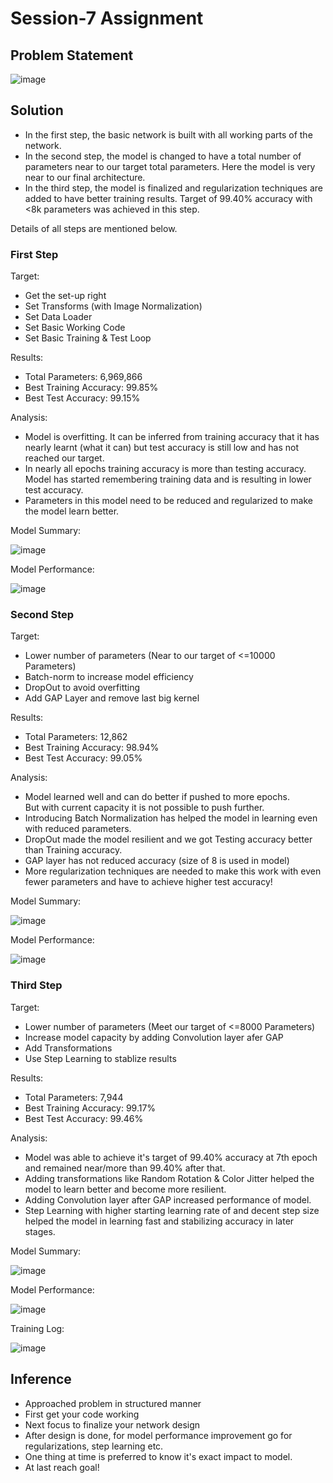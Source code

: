 # Session-7 Assignment

## Problem Statement

![image](https://github.com/MPGarg/ERA1_Session7/assets/120099863/60609202-d8f3-4686-80c3-5eec71192daf)

## Solution

* In the first step, the basic network is built with all working parts of the network.
* In the second step, the model is changed to have a total number of parameters near to our target total parameters. Here the model is very near to our final architecture.
* In the third step, the model is finalized and regularization techniques are added to have better training results. Target of 99.40% accuracy with <8k parameters was achieved in this step.

Details of all steps are mentioned below.

### First Step

Target:
*   Get the set-up right
*   Set Transforms (with Image Normalization)
*   Set Data Loader
*   Set Basic Working Code
*   Set Basic Training  & Test Loop

Results:
*   Total Parameters: 6,969,866
*   Best Training Accuracy: 99.85%
*   Best Test Accuracy: 99.15%

Analysis:
*   Model is overfitting. It can be inferred from training accuracy that it has nearly learnt (what it can) but test accuracy is still low and has not reached our target.
*   In nearly all epochs training accuracy is more than testing accuracy. Model has started remembering training data and is resulting in lower test accuracy. 
*   Parameters in this model need to be reduced and regularized to make the model learn better.

Model Summary:

![image](https://github.com/MPGarg/ERA1_Session7/assets/120099863/6f7b8e9b-5bb9-4db0-830d-c4228b5a70d3)

Model Performance:

![image](https://github.com/MPGarg/ERA1_Session7/assets/120099863/a5b09abb-609a-42b5-973f-e01441d36e52)

### Second Step

Target:
*   Lower number of parameters (Near to our target of <=10000 Parameters)
*   Batch-norm to increase model efficiency
*   DropOut to avoid overfitting
*   Add GAP Layer and remove last big kernel

Results:
*   Total Parameters: 12,862
*   Best Training Accuracy: 98.94%
*   Best Test Accuracy: 99.05%

Analysis:
*   Model learned well and can do better if pushed to more epochs. But with current capacity it is not possible to push further.
*   Introducing Batch Normalization has helped the model in learning even with reduced parameters.
*   DropOut made the model resilient and we got Testing accuracy better than Training accuracy. 
*   GAP layer has not reduced accuracy (size of 8 is used in model)
*   More regularization techniques are needed to make this work with even fewer parameters and have to achieve higher test accuracy!

Model Summary:

![image](https://github.com/MPGarg/ERA1_Session7/assets/120099863/03c6676b-b690-4599-90d2-1db203d208f0)

Model Performance:

![image](https://github.com/MPGarg/ERA1_Session7/assets/120099863/b0c2a283-ec78-4a28-b551-7053e1188929)

### Third Step

Target:
*   Lower number of parameters (Meet our target of <=8000 Parameters)
*   Increase model capacity by adding Convolution layer afer GAP
*   Add Transformations 
*   Use Step Learning to stablize results

Results:
*   Total Parameters: 7,944
*   Best Training Accuracy: 99.17%
*   Best Test Accuracy: 99.46%

Analysis:
*   Model was able to achieve it's target of 99.40% accuracy at 7th epoch and remained near/more than 99.40% after that.
*   Adding transformations like Random Rotation & Color Jitter helped the model to learn better and become more resilient.
*   Adding Convolution layer after GAP increased performance of model. 
*   Step Learning with higher starting learning rate of and decent step size helped the model in learning fast and stabilizing accuracy in later stages.

Model Summary:

![image](https://github.com/MPGarg/ERA1_Session7/assets/120099863/3ffdcccf-c1bd-449f-8728-2e9be7b74ff7)

Model Performance:

![image](https://github.com/MPGarg/ERA1_Session7/assets/120099863/7f72b477-b128-4a9c-bf10-90a82c0f7263)

Training Log:

![image](https://github.com/MPGarg/ERA1_Session7/assets/120099863/a2ba83e1-beb5-46e4-a5ad-11d8e14a568b)

## Inference

* Approached problem in structured manner
* First get your code working
* Next focus to finalize your network design
* After design is done, for model performance improvement go for regularizations, step learning etc. 
* One thing at time is preferred to know it's exact impact to model. 
* At last reach goal! 
